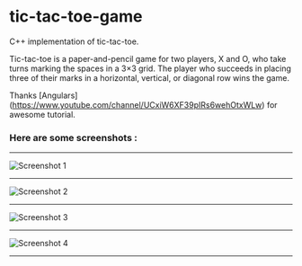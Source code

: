 # tic-tac-toe-game

C++ implementation of tic-tac-toe.

Tic-tac-toe is a paper-and-pencil game for two players, X and O, who take turns marking the spaces in a 3×3 grid. The player who succeeds in placing three of their marks in a horizontal, vertical, or diagonal row wins the game.

Thanks [Angulars] (https://www.youtube.com/channel/UCxiW6XF39pIRs6wehOtxWLw) for awesome tutorial.

### Here are some screenshots :

------------------------------------

![Screenshot 1](https://user-images.githubusercontent.com/75315060/152618757-c05eecfd-80f8-4848-aa82-edf5ed0124c7.png)

------------------------------------

![Screenshot 2](https://user-images.githubusercontent.com/75315060/152618774-eaf553c2-7f7d-4217-ba4b-7dc3e4b35ec9.png)

------------------------------------

![Screenshot 3](https://user-images.githubusercontent.com/75315060/152618787-72a66e13-29f5-4f15-aa3a-afda37a57b95.png)

------------------------------------

![Screenshot 4](https://user-images.githubusercontent.com/75315060/152618801-dc9e5a6f-4054-486b-b459-7e34d221dd4f.png)

------------------------------------
